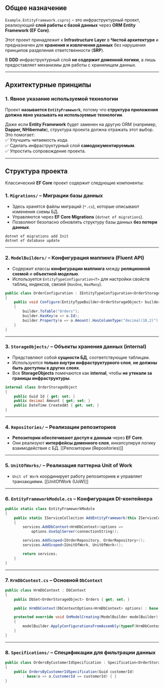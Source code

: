 ## **Общее назначение**

`Example.EntityFramework.csproj` – это инфраструктурный проект, реализующий **слой работы с базой данных** через **ORM Entity Framework (EF Core)**.

Этот проект принадлежит к **Infrastructure Layer** в **Чистой архитектуре** и предназначен для **хранения и извлечения данных** без нарушения принципов разделения ответственности (**SRP**).

В **DDD** инфраструктурный слой **не содержит доменной логики**, а лишь предоставляет механизмы для работы с хранилищем данных.

---

## **Архитектурные принципы**

### **1. Явное указание используемой технологии**

Проект **называется `EntityFramework`**, потому что **структура приложения должна явно указывать на используемые технологии**.

Даже если **Entity Framework** будет заменен на другую ORM (например, **Dapper, NHibernate**), структура проекта должна отражать этот выбор. Это помогает:  
✅ Улучшить читаемость кода.  
✅ Сделать инфраструктурный слой **самодокументируемым**.  
✅ Упростить сопровождение проекта.

---

## **Структура проекта**

Классический **EF Core** проект содержит следующие компоненты:

### **1. `Migrations/` – Миграции базы данных**

- Здесь хранятся файлы миграций (`*.cs`), которые описывают изменения схемы БД.
- Управляются через **EF Core Migrations** (`dotnet ef migrations`).
- Позволяют безопасно обновлять структуру базы данных **без потери данных**.

```bash
dotnet ef migrations add Init
dotnet ef database update
```

---

### **2. `ModelBuilders/` – Конфигурация маппинга (Fluent API)**

- Содержит классы **конфигурации маппинга** между **реляционной схемой** и **объектной моделью**.
- Используется `EntityTypeConfiguration<T>` для настройки свойств таблиц, индексов, связей (`HasOne`, `HasMany`).

```csharp
public class OrderConfiguration : IEntityTypeConfiguration<OrderStorageObject>
{
    public void Configure(EntityTypeBuilder<OrderStorageObject> builder)
    {
        builder.ToTable("Orders");
        builder.HasKey(o => o.Id);
        builder.Property(o => o.Amount).HasColumnType("decimal(18,2)");
    }
}
```

---

### **3. `StorageObjects/` – Объекты хранения данных (internal)**

- Представляют собой **сущности БД**, соответствующие таблицам.
- Используются **только внутри инфраструктурного слоя**, **не должны быть доступны в других слоях**.
- Все **StorageObjects** помечаются как **internal**, чтобы **не утекали за границы инфраструктуры**.

```csharp
internal class OrderStorageObject
{
    public Guid Id { get; set; }
    public decimal Amount { get; set; }
    public DateTime CreatedAt { get; set; }
}
```

---

### **4. `Repositories/` – Реализации репозиториев**

- **Репозитории обеспечивают доступ к данным** через **EF Core**.
- Они реализуют **интерфейсы доменного слоя**, инкапсулируя логику взаимодействия с БД.
[[Репозитории (Repositories)]]

---

### **5. `UnitOfWorks/` – Реализация паттерна Unit of Work**

- `Unit of Work` координирует работу репозиториев и управляет транзакциями.
[[UnitOfWork (UoW)]]

---

### **6. `EntityFrameworkModule.cs` – Конфигурация DI-контейнера**

```csharp
public static class EntityFrameworkModule
{
    public static IServiceCollection AddEntityFramework(this IServiceCollection services, string connectionString)
    {
        services.AddDbContext<HrmDbContext>(options =>
            options.UseSqlServer(connectionString));

        services.AddScoped<IOrderRepository, OrderRepository>();
        services.AddScoped<IUnitOfWork, UnitOfWork>();

        return services;
    }
}
```

---

### **7. `HrmDbContext.cs` – Основной `DbContext`**

```csharp
public class HrmDbContext : DbContext
{
    public DbSet<OrderStorageObject> Orders { get; set; }

    public HrmDbContext(DbContextOptions<HrmDbContext> options) : base(options) { }

    protected override void OnModelCreating(ModelBuilder modelBuilder)
    {
        modelBuilder.ApplyConfigurationsFromAssembly(typeof(HrmDbContext).Assembly);
    }
}
```

---

### **8. `Specifications/` – Спецификации для фильтрации данных**

```csharp
public class OrdersByCustomerIdSpecification : Specification<OrderStorageObject>
{
    public OrdersByCustomerIdSpecification(Guid customerId)
        : base(o => o.CustomerId == customerId) { }
}
```